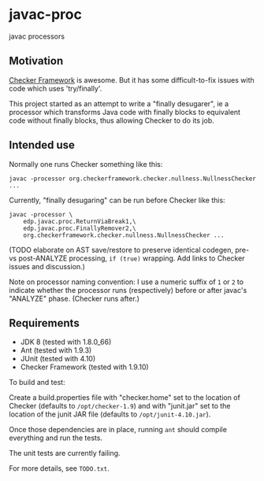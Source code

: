 # javac-proc

javac processors

## Motivation

[Checker Framework](http://types.cs.washington.edu/checker-framework/)
is awesome. But it has some difficult-to-fix issues with code which
uses 'try/finally'.

This project started as an attempt to write a "finally desugarer", ie
a processor which transforms Java code with finally blocks to
equivalent code without finally blocks, thus allowing Checker to do
its job.

## Intended use

Normally one runs Checker something like this:

    javac -processor org.checkerframework.checker.nullness.NullnessChecker ...

Currently, "finally desugaring" can be run before Checker like this:

    javac -processor \
        edp.javac.proc.ReturnViaBreak1,\
        edp.javac.proc.FinallyRemover2,\
        org.checkerframework.checker.nullness.NullnessChecker ...

(TODO elaborate on AST save/restore to preserve identical codegen,
pre- vs post-ANALYZE processing, `if (true)` wrapping. Add links to
Checker issues and discussion.)

Note on processor naming convention: I use a numeric suffix of `1` or
`2` to indicate whether the processor runs (respectively) before or
after javac's "ANALYZE" phase. (Checker runs after.)

## Requirements

 * JDK 8             (tested with 1.8.0_66)
 * Ant               (tested with 1.9.3)
 * JUnit             (tested with 4.10)
 * Checker Framework (tested with 1.9.10)

To build and test:

Create a build.properties file with "checker.home" set to the location
of Checker (defaults to `/opt/checker-1.9`) and with "junit.jar" set to
the location of the junit JAR file (defaults to `/opt/junit-4.10.jar`).

Once those dependencies are in place, running `ant` should compile
everything and run the tests.

The unit tests are currently failing.

For more details, see `TODO.txt`.
